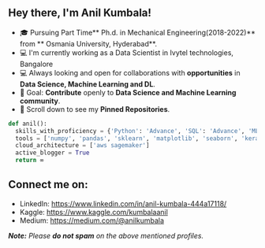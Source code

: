 ## Hey there, I'm Anil Kumbala!

- 🎓 Pursuing  Part Time** Ph.d. in Mechanical Engineering(2018-2022)** from ** Osmania University, Hyderabad**.
- 💻 I'm currently working as a Data Scientist in Ivytel technologies, Bangalore 
- 💻 Always looking and open for collaborations with **opportunities** in **Data Science, Machine Learning and DL**.
- 🎯 Goal: **Contribute** openly to **Data Science and Machine Learning community**.
- 📌 Scroll down to see my **Pinned Repositories**.
```python
def anil():
  skills_with_proficiency = {'Python': 'Advance', 'SQL': 'Advance', 'ML': 'Advance', 'DL': 'Intermidiate'}
  tools = ['numpy', 'pandas', 'sklearn', 'matplotlib', 'seaborn', 'keras', 'flask', 'tableau','NLP']
  cloud_architecture = ['aws sagemaker']
  active_blogger = True
  return ∞
```

## Connect me on:
- LinkedIn: https://www.linkedin.com/in/anil-kumbala-444a17118/
- Kaggle: https://www.kaggle.com/kumbalaanil
- Medium: https://medium.com/@anilkumbala

_**Note:** Please **do not spam** on the above mentioned profiles._

